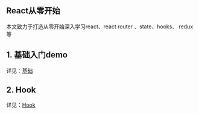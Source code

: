 ## React从零开始

本文致力于打造从零开始深入学习react、react router 、state、hooks、 redux等

## 1. 基础入门demo

详见：[基础](./md/base.md)

## 2. Hook
详见：[Hook](./md/hook.md)